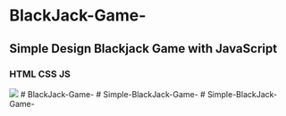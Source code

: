 # BlackJack-Game-

<h2> Simple Design Blackjack Game with JavaScript</h2>

<h3>HTML CSS JS</h3>

<img src="./images/scrn.gif" >
# BlackJack-Game-
# Simple-BlackJack-Game-
# Simple-BlackJack-Game-
